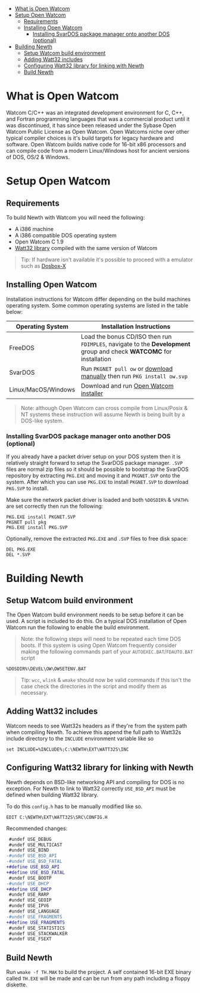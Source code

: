<!-- TOC -->
* [What is Open Watcom](#what-is-open-watcom)
* [Setup Open Watcom](#setup-open-watcom)
  * [Requirements](#requirements)
  * [Installing Open Watcom](#installing-open-watcom)
    * [Installing SvarDOS package manager onto another DOS (optional)](#installing-svardos-package-manager-onto-another-dos-optional)
* [Building Newth](#building-newth)
  * [Setup Watcom build environment](#setup-watcom-build-environment)
  * [Adding Watt32 includes](#adding-watt32-includes)
  * [Configuring Watt32 library for linking with Newth](#configuring-watt32-library-for-linking-with-newth)
  * [Build Newth](#build-newth)
<!-- TOC -->

# What is Open Watcom

Watcom C/C++ was an integrated development environment for C, C++, and Fortran programming languages that
was a commercial product until it was discontinued, it has since been released under the
Sybase Open Watcom Public License as Open Watcom. Open Watcoms niche over other typical compiler choices is it's
build targets for legacy hardware and software. Open Watcom builds native code for 16-bit x86 processors and can compile
code from a modern Linux/Windows host for ancient versions of DOS, OS/2 & Windows. 

# Setup Open Watcom

## Requirements

To build Newth with Watcom you will need the following:

- A i386 machine
- A i386 compatible DOS operating system
- Open Watcom C 1.9
- [Watt32 library](https://github.com/gvanem/Watt-32) compiled with the same version of Watcom

> Tip: If hardware isn't available it's possible to proceed with a emulator such as [Dosbox-X](https://dosbox-x.com/)

## Installing Open Watcom

Installation instructions for Watcom differ depending on the build machines operating system.
Some common operating systems are listed in the table below:

| Operating System    | Installation Instructions                                                                                               |
|---------------------|-------------------------------------------------------------------------------------------------------------------------|
| FreeDOS             | Load the bonus CD/ISO then run `FDIMPLES`, navigate to the **Development** group and check **WATCOMC** for installation |
| SvarDOS             | Run `PKGNET pull ow` or [download manually](http://www.svardos.org/?p=repo&cat=devel) then run `PKG install ow.svp`     |
| Linux/MacOS/Windows | Download and run [Open Watcom installer](https://github.com/open-watcom/open-watcom-v2/releases)                        |

> Note: although Open Watcom can cross compile from Linux/Posix & NT systems 
> these instruction will assume Newth is being built by a DOS-like system.

### Installing SvarDOS package manager onto another DOS (optional)
If you already have a packet driver setup on your DOS system then it is relatively straight forward to setup the SvarDOS
package manager. `.SVP` files are normal zip files so it should be possible to bootstrap the SvarDOS repository by
extracting `PKG.EXE` and moving it and `PKGNET.SVP` onto the system. After which you can use `PKG.EXE` to install
`PKGNET.SVP` to download `PKG.SVP` to install.

Make sure the network packet driver is loaded and both `%DOSDIR%` & `%PATH%` are set correctly then run the following:
```
PKG.EXE install PKGNET.SVP
PKGNET pull pkg
PKG.EXE install PKG.SVP
```
Optionally, remove the extracted `PKG.EXE` and `.SVP` files to free disk space:
```
DEL PKG.EXE
DEL *.SVP
```

# Building Newth

## Setup Watcom build environment

The Open Watcom build environment needs to be setup before it can be used. A script is included to do this.
On a typical DOS installation of Open Watcom run the following to enable the build environment.

> Note: the following steps will need to be repeated each time DOS boots.
> If this system is using Open Watcom frequently consider making the following commands 
> part of your `AUTOEXEC.BAT`/`FDAUTO.BAT` script  

```
%DOSDIR%\DEVEL\OW\OWSETENV.BAT
```

> Tip: `wcc`, `wlink` & `wmake` should now be valid commands
> if this isn't the case check the directories in the script and modify them as necessary.

## Adding Watt32 includes

Watcom needs to see Watt32s headers as if they're from the system path when compiling Newth.
To achieve this append the full path to Watt32s include directory to the `INCLUDE` environment variable like so

```
set INCLUDE=%INCLUDE%;C:\NEWTH\EXT\WATT32S\INC
```

## Configuring Watt32 library for linking with Newth

Newth depends on BSD-like networking API and compiling for DOS is no exception.
For Newth to link to Watt32 correctly `USE_BSD_API` must be defined when building Watt32 library.

To do this `config.h` has to be manually modified like so.

```
EDIT C:\NEWTH\EXT\WATT32S\SRC\CONFIG.H
```

Recommended changes:

```diff
 #undef USE_DEBUG
 #undef USE_MULTICAST
 #undef USE_BIND
-#undef USE_BSD_API
-#undef USE_BSD_FATAL
+#define USE_BSD_API
+#define USE_BSD_FATAL
 #undef USE_BOOTP
-#undef USE_DHCP
+#define USE_DHCP
 #undef USE_RARP
 #undef USE_GEOIP
 #undef USE_IPV6
 #undef USE_LANGUAGE
-#undef USE_FRAGMENTS
+#define USE_FRAGMENTS
 #undef USE_STATISTICS
 #undef USE_STACKWALKER
 #undef USE_FSEXT
```

## Build Newth

Run `wmake -f TH.MAK` to build the project.
A self contained 16-bit EXE binary called `TH.EXE` will be made
and can be run from any path including a floppy diskette.
